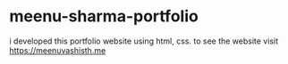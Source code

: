 # meenu-sharma-portfolio
i developed this portfolio website using html, css. to see the website visit https://meenuvashisth.me
